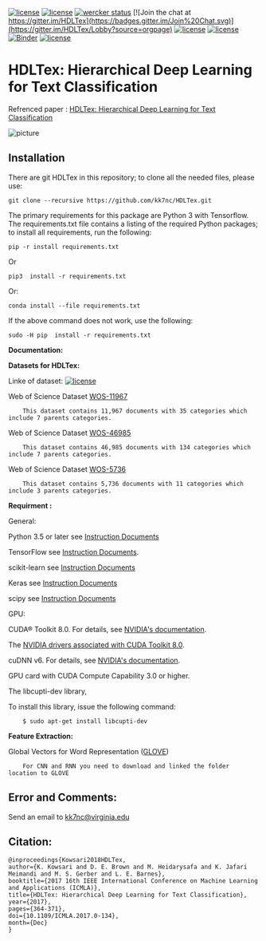 [![license](http://kowsari.net/HDLTex_DOI.svg?maxAge=2592000)](https://doi.org/10.1109/ICMLA.2017.0-134)
[![license](https://travis-ci.org/kk7nc/HDLTex.svg?branch=master)](https://travis-ci.org/kk7nc/HDLTex)
[![wercker status](https://app.wercker.com/status/24a123448ba8764b257a1df242146b8e/s/master "wercker status")](https://app.wercker.com/project/byKey/24a123448ba8764b257a1df242146b8e)
[![Join the chat at https://gitter.im/HDLTex](https://badges.gitter.im/Join%20Chat.svg)](https://gitter.im/HDLTex/Lobby?source=orgpage)
[![license](https://img.shields.io/badge/arXiv-1709.08267-red.svg?style=flat)](https://arxiv.org/abs/1709.08267)
[![license](https://img.shields.io/badge/ResearchGate-HDLTex-blue.svg?style=flat)](https://www.researchgate.net/publication/319968747_HDLTex_Hierarchical_Deep_Learning_for_Text_Classification)
[![Binder](https://mybinder.org/badge.svg)](https://mybinder.org/v2/gh/kk7nc/HDLTex/master)
[![license](https://img.shields.io/github/license/mashape/apistatus.svg?maxAge=2592104)](https://github.com/kk7nc/HDLTex/blob/master/LICENSE)





# HDLTex: Hierarchical Deep Learning for Text Classification

Refrenced paper : [HDLTex: Hierarchical Deep Learning for Text Classification](https://arxiv.org/abs/1709.08267)

![picture](http://kowsari.net/____impro/1/onewebmedia/HDLTex.png?etag=W%2F%22c90cd-59c4019b%22&sourceContentType=image%2Fpng&ignoreAspectRatio&resize=821%2B326&extract=0%2B0%2B821%2B325?raw=false "HDLTex as both Hierarchy lavel are DNN")



## Installation ##

There are git HDLTex in this repository; to clone all the needed files, please use:

    git clone --recursive https://github.com/kk7nc/HDLTex.git
     
     
The primary requirements for this package are Python 3 with Tensorflow. The requirements.txt file contains a listing of the required Python packages; to install all requirements, run the following:
    
    pip -r install requirements.txt
    
Or

    pip3  install -r requirements.txt

Or:

    conda install --file requirements.txt
        
If the above command does not work, use the following:

    sudo -H pip  install -r requirements.txt

**Documentation:**

**Datasets for HDLTex:** 

Linke of dataset: [![license](https://img.shields.io/badge/DOI-10.17632/9rw3vkcfy4.6-blue.svg?style=flat)](http://dx.doi.org/10.17632/9rw3vkcfy4.6)


Web of Science Dataset [WOS-11967](http://dx.doi.org/10.17632/9rw3vkcfy4.2)

        This dataset contains 11,967 documents with 35 categories which include 7 parents categories.
        
Web of Science Dataset [WOS-46985](http://dx.doi.org/10.17632/9rw3vkcfy4.2)

        This dataset contains 46,985 documents with 134 categories which include 7 parents categories.
      
Web of Science Dataset [WOS-5736](http://dx.doi.org/10.17632/9rw3vkcfy4.2)

        This dataset contains 5,736 documents with 11 categories which include 3 parents categories.



**Requirment :**


General:

Python 3.5 or later see [Instruction Documents](https://www.python.org/)

TensorFlow see [Instruction Documents](https://www.tensorflow.org/install/install_linux).

scikit-learn see [Instruction Documents](http://scikit-learn.org/stable/install.html)

Keras see [Instruction Documents](https://keras.io/)

scipy see [Instruction Documents](https://www.scipy.org/install.html)

GPU:

CUDA® Toolkit 8.0. For details, see [NVIDIA's documentation](https://developer.nvidia.com/cuda-toolkit). 

The [NVIDIA drivers associated with CUDA Toolkit 8.0](http://www.nvidia.com/Download/index.aspx).

cuDNN v6. For details, see [NVIDIA's documentation](https://developer.nvidia.com/cudnn). 

GPU card with CUDA Compute Capability 3.0 or higher.

The libcupti-dev library,

To install this library, issue the following command:


        $ sudo apt-get install libcupti-dev


**Feature Extraction:**

Global Vectors for Word Representation ([GLOVE](https://nlp.stanford.edu/projects/glove/))

        For CNN and RNN you need to download and linked the folder location to GLOVE
        
        
## Error and Comments: ##

Send an email to [kk7nc@virginia.edu](mailto:kk7nc@virginia.edu)


## Citation: ##

    @inproceedings{Kowsari2018HDLTex, 
    author={K. Kowsari and D. E. Brown and M. Heidarysafa and K. Jafari Meimandi and M. S. Gerber and L. E. Barnes}, 
    booktitle={2017 16th IEEE International Conference on Machine Learning and Applications (ICMLA)}, 
    title={HDLTex: Hierarchical Deep Learning for Text Classification}, 
    year={2017},  
    pages={364-371}, 
    doi={10.1109/ICMLA.2017.0-134},  
    month={Dec}
    }
